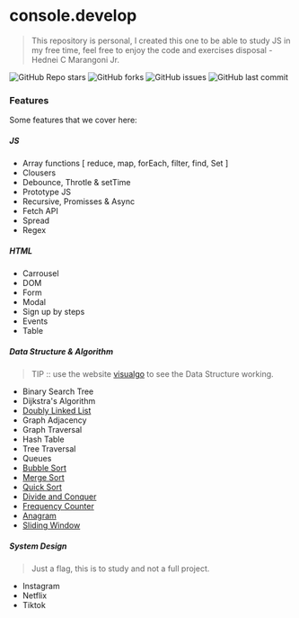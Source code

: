 # console.develop

> This repository is personal, I created this one to be able to study JS in my free time, feel free to enjoy the code and exercises disposal - Hednei C Marangoni Jr.

![GitHub Repo stars](https://img.shields.io/github/stars/marangonijunior/console.develop?style=social) ![GitHub forks](https://img.shields.io/github/forks/marangonijunior/console.develop?style=social) ![GitHub issues](https://img.shields.io/github/issues/marangonijunior/console.develop) ![GitHub last commit](https://img.shields.io/github/last-commit/marangonijunior/console.develop)

### Features

Some features that we cover here:

##### JS

- Array functions [ reduce, map, forEach, filter, find, Set ]
- Clousers
- Debounce, Throtle & setTime
- Prototype JS
- Recursive, Promisses & Async
- Fetch API
- Spread
- Regex

##### HTML

- Carrousel
- DOM
- Form
- Modal
- Sign up by steps
- Events
- Table

##### Data Structure & Algorithm

> TIP :: use the website [visualgo](https://visualgo.net/en) to see the Data Structure working.

- Binary Search Tree
- Dijkstra's Algorithm
- [Doubly Linked List](data_structure_algorithm/doubly_linked_list.js)
- Graph Adjacency
- Graph Traversal
- Hash Table
- Tree Traversal
- Queues
- [Bubble Sort](data_structure_algorithm/bubble_sort.js)
- [Merge Sort](data_structure_algorithm/merge_sort.js)
- [Quick Sort](data_structure_algorithm/quick_sort.js)
- [Divide and Conquer](data_structure_algorithm/divide_and_conquer.js)
- [Frequency Counter](data_structure_algorithm/frequency_counter.js)
- [Anagram](data_structure_algorithm/anagram.js)
- [Sliding Window](data_structure_algorithm/sliding_window.js)

##### System Design

> Just a flag, this is to study and not a full project.

- Instagram
- Netflix
- Tiktok
